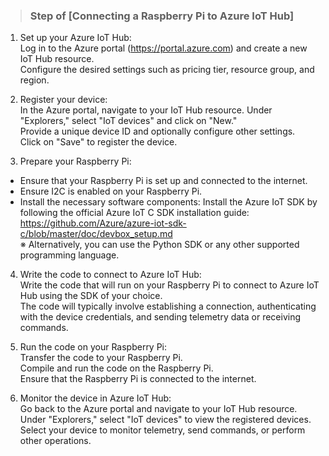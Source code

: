 > ### Step of [Connecting a Raspberry Pi to Azure IoT Hub]
1. Set up your Azure IoT Hub:<br>
Log in to the Azure portal (https://portal.azure.com) and create a new IoT Hub resource.<br>
Configure the desired settings such as pricing tier, resource group, and region.

2. Register your device:<br>
In the Azure portal, navigate to your IoT Hub resource.
Under "Explorers," select "IoT devices" and click on "New."<br>
Provide a unique device ID and optionally configure other settings.<br>
Click on "Save" to register the device.<br>

3. Prepare your Raspberry Pi:<br>
- Ensure that your Raspberry Pi is set up and connected to the internet.<br>
- Ensure I2C is enabled on your Raspberry Pi.<br>
- Install the necessary software components:
Install the Azure IoT SDK by following the official Azure IoT C SDK installation guide: https://github.com/Azure/azure-iot-sdk-c/blob/master/doc/devbox_setup.md <br>
※ Alternatively, you can use the Python SDK or any other supported programming language.<br>

4. Write the code to connect to Azure IoT Hub:<br>
Write the code that will run on your Raspberry Pi to connect to Azure IoT Hub using the SDK of your choice.<br>
The code will typically involve establishing a connection, authenticating with the device credentials, and sending telemetry data or receiving commands.

5. Run the code on your Raspberry Pi:<br>
Transfer the code to your Raspberry Pi.<br>
Compile and run the code on the Raspberry Pi.<br>
Ensure that the Raspberry Pi is connected to the internet.<br>

6. Monitor the device in Azure IoT Hub:<br>
Go back to the Azure portal and navigate to your IoT Hub resource.<br>
Under "Explorers," select "IoT devices" to view the registered devices.<br>
Select your device to monitor telemetry, send commands, or perform other operations.

<br>




